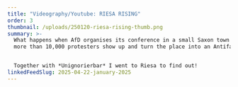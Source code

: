 ```yaml
---
title: "Videography/Youtube: RIESA RISING"
order: 3
thumbnail: /uploads/250120-riesa-rising-thumb.png
summary: >-
  What happens when AfD organises its conference in a small Saxon town and then
  more than 10,000 protesters show up and turn the place into an Antifa fest?


  Together with *Unignorierbar* I went to Riesa to find out!
linkedFeedSlug: 2025-04-22-january-2025
---
```

